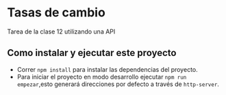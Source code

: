 # Tasas de cambio
 Tarea de la clase 12 utilizando una API
## Como instalar y ejecutar este proyecto
- Correr `npm install` para instalar las dependencias del proyecto.
- Para iniciar el proyecto en modo desarrollo ejecutar `npm run empezar`,esto generará direcciones por defecto a través de `http-server`.